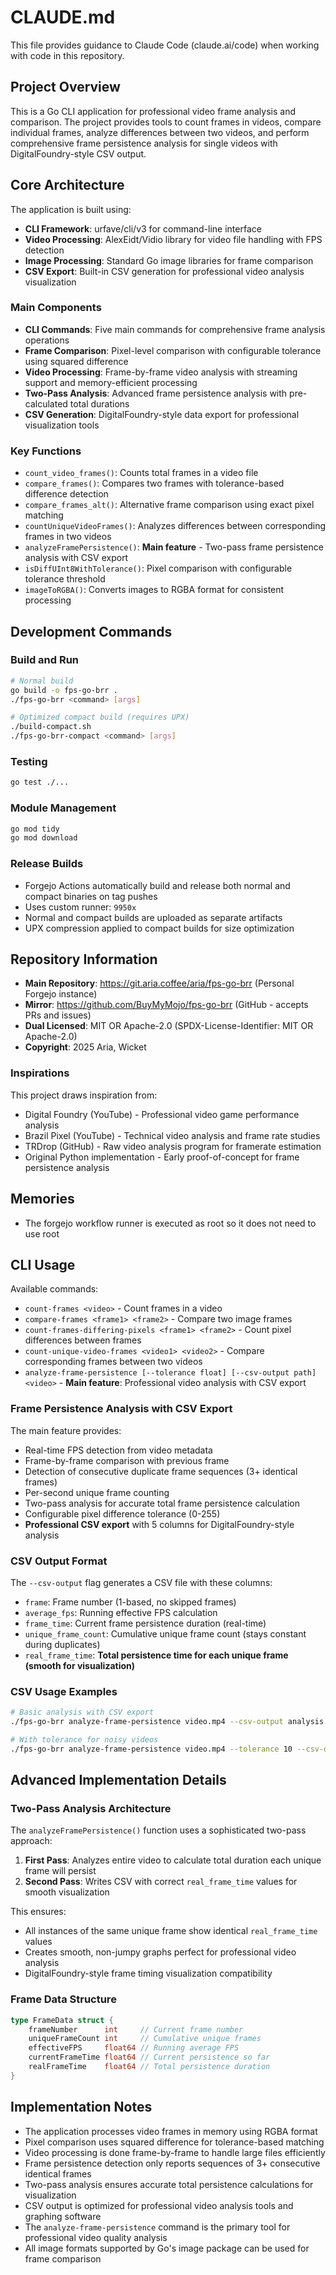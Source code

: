 # CLAUDE.md

This file provides guidance to Claude Code (claude.ai/code) when working with code in this repository.

## Project Overview

This is a Go CLI application for professional video frame analysis and comparison. The project provides tools to count frames in videos, compare individual frames, analyze differences between two videos, and perform comprehensive frame persistence analysis for single videos with DigitalFoundry-style CSV output.

## Core Architecture

The application is built using:
- **CLI Framework**: urfave/cli/v3 for command-line interface
- **Video Processing**: AlexEidt/Vidio library for video file handling with FPS detection
- **Image Processing**: Standard Go image libraries for frame comparison
- **CSV Export**: Built-in CSV generation for professional video analysis visualization

### Main Components

- **CLI Commands**: Five main commands for comprehensive frame analysis operations
- **Frame Comparison**: Pixel-level comparison with configurable tolerance using squared difference
- **Video Processing**: Frame-by-frame video analysis with streaming support and memory-efficient processing
- **Two-Pass Analysis**: Advanced frame persistence analysis with pre-calculated total durations
- **CSV Generation**: DigitalFoundry-style data export for professional visualization tools

### Key Functions

- `count_video_frames()`: Counts total frames in a video file
- `compare_frames()`: Compares two frames with tolerance-based difference detection
- `compare_frames_alt()`: Alternative frame comparison using exact pixel matching
- `countUniqueVideoFrames()`: Analyzes differences between corresponding frames in two videos
- `analyzeFramePersistence()`: **Main feature** - Two-pass frame persistence analysis with CSV export
- `isDiffUInt8WithTolerance()`: Pixel comparison with configurable tolerance threshold
- `imageToRGBA()`: Converts images to RGBA format for consistent processing

## Development Commands

### Build and Run
```bash
# Normal build
go build -o fps-go-brr .
./fps-go-brr <command> [args]

# Optimized compact build (requires UPX)
./build-compact.sh
./fps-go-brr-compact <command> [args]
```

### Testing
```bash
go test ./...
```

### Module Management
```bash
go mod tidy
go mod download
```

### Release Builds
- Forgejo Actions automatically build and release both normal and compact binaries on tag pushes
- Uses custom runner: `9950x`
- Normal and compact builds are uploaded as separate artifacts
- UPX compression applied to compact builds for size optimization

## Repository Information

- **Main Repository**: https://git.aria.coffee/aria/fps-go-brr (Personal Forgejo instance)
- **Mirror**: https://github.com/BuyMyMojo/fps-go-brr (GitHub - accepts PRs and issues)
- **Dual Licensed**: MIT OR Apache-2.0 (SPDX-License-Identifier: MIT OR Apache-2.0)
- **Copyright**: 2025 Aria, Wicket

### Inspirations

This project draws inspiration from:
- Digital Foundry (YouTube) - Professional video game performance analysis
- Brazil Pixel (YouTube) - Technical video analysis and frame rate studies  
- TRDrop (GitHub) - Raw video analysis program for framerate estimation
- Original Python implementation - Early proof-of-concept for frame persistence analysis

## Memories

- The forgejo workflow runner is executed as root so it does not need to use root

## CLI Usage

Available commands:
- `count-frames <video>` - Count frames in a video
- `compare-frames <frame1> <frame2>` - Compare two image frames
- `count-frames-differing-pixels <frame1> <frame2>` - Count pixel differences between frames
- `count-unique-video-frames <video1> <video2>` - Compare corresponding frames between two videos
- `analyze-frame-persistence [--tolerance float] [--csv-output path] <video>` - **Main feature**: Professional video analysis with CSV export

### Frame Persistence Analysis with CSV Export

The main feature provides:
- Real-time FPS detection from video metadata
- Frame-by-frame comparison with previous frame
- Detection of consecutive duplicate frame sequences (3+ identical frames)
- Per-second unique frame counting
- Two-pass analysis for accurate total frame persistence calculation
- Configurable pixel difference tolerance (0-255)
- **Professional CSV export** with 5 columns for DigitalFoundry-style analysis

### CSV Output Format

The `--csv-output` flag generates a CSV file with these columns:
- `frame`: Frame number (1-based, no skipped frames)
- `average_fps`: Running effective FPS calculation
- `frame_time`: Current frame persistence duration (real-time)
- `unique_frame_count`: Cumulative unique frame count (stays constant during duplicates)
- `real_frame_time`: **Total persistence time for each unique frame (smooth for visualization)**

### CSV Usage Examples

```bash
# Basic analysis with CSV export
./fps-go-brr analyze-frame-persistence video.mp4 --csv-output analysis.csv

# With tolerance for noisy videos
./fps-go-brr analyze-frame-persistence video.mp4 --tolerance 10 --csv-output analysis.csv
```

## Advanced Implementation Details

### Two-Pass Analysis Architecture

The `analyzeFramePersistence()` function uses a sophisticated two-pass approach:

1. **First Pass**: Analyzes entire video to calculate total duration each unique frame will persist
2. **Second Pass**: Writes CSV with correct `real_frame_time` values for smooth visualization

This ensures:
- All instances of the same unique frame show identical `real_frame_time` values
- Creates smooth, non-jumpy graphs perfect for professional video analysis
- DigitalFoundry-style frame timing visualization compatibility

### Frame Data Structure

```go
type FrameData struct {
    frameNumber      int     // Current frame number
    uniqueFrameCount int     // Cumulative unique frames
    effectiveFPS     float64 // Running average FPS
    currentFrameTime float64 // Current persistence so far
    realFrameTime    float64 // Total persistence duration
}
```

## Implementation Notes

- The application processes video frames in memory using RGBA format
- Pixel comparison uses squared difference for tolerance-based matching
- Video processing is done frame-by-frame to handle large files efficiently
- Frame persistence detection only reports sequences of 3+ consecutive identical frames
- Two-pass analysis ensures accurate total persistence calculations for visualization
- CSV output is optimized for professional video analysis tools and graphing software
- The `analyze-frame-persistence` command is the primary tool for professional video quality analysis
- All image formats supported by Go's image package can be used for frame comparison